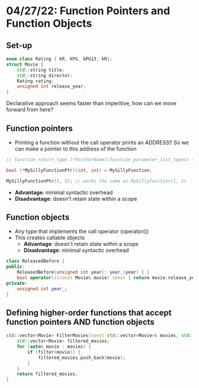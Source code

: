 # 04/27/22: Function Pointers and Function Objects

## Set-up
```cpp
enum class Rating { kR, kPG, kPG13, kR};
struct Movie {
    std::string title;
    std::string director;
    Rating rating;
    unsigned int release_year; 
}
```

Declarative approach seems faster than imperitive, how can we move forward from here?

## Function pointers
- Printing a function without the call operator prints an ADDRESS!! So we can make a pointer to this address of the function
```cpp
// function_return_type (*PointerName)(function_parameter_list_types) = initializer;

bool (*MySillyFunctionPtr)(int, int) = MySillyFunction;

MySillyFunctionPtr(1, 2); // works the same as MySillyFunction(1, 2)
```
- **Advantage**: minimal syntactic overhead
- **Disadvantage**: doesn't retain state within a scope

## Function objects
- Any type that implements the call operator (operator())
- This creates callable objects 
    - **Advantage**: doesn't retain state within a scope
    - **Disadvantage**: minimal syntactic overhead

```cpp
class ReleasedBefore {
public:
    ReleasedBefore(unsigned int year): year_(year) { }
    bool operator()(const Movie& movie) const { return movie.release_year < year_; }
private:
    unsigned int year_;
}
```

## Defining higher-order functions that accept function pointers AND function objects
```cpp
std::vector<Movie> FilterMovies(const std::vector<Movie>& movies, std::function<bool (const Movie&)> filter) {
    std::vector<Movie> filtered_movies; 
    for (auto& movie : movies) {
        if (filter(movie)) {
            filtered_movies.push_back(movie);
        }
    }
    return filtered_movies;
}
```